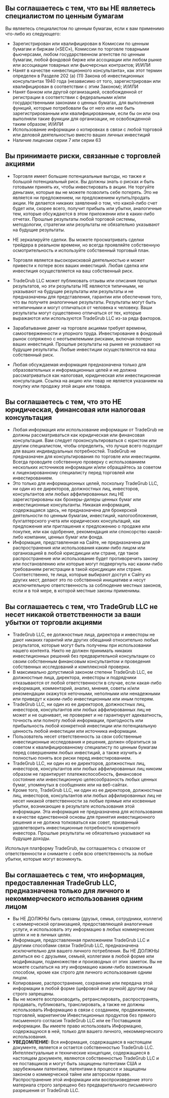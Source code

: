 ## Вы соглашаетесь с тем, что вы НЕ являетесь специалистом по ценным бумагам

Вы являетесь специалистом по ценным бумагам, если к вам применимо что-либо из следующего:
- Зарегистрирован или квалифицирован в Комиссии по ценным бумагам и биржам («SEC»), Комиссии по торговле товарными фьючерсами, любом государственном агентстве по ценным бумагам, любой фондовой бирже или ассоциации или любом рынке или ассоциации товарных или фьючерсных контрактов; И/ИЛИ
- Нанят в качестве «инвестиционного консультанта», как этот термин определен в Разделе 202 (a) (11) Закона об инвестиционных консультантах 1940 года (независимо от того, зарегистрирован или квалифицирован в соответствии с этим Законом); И/ИЛИ
- Нанят банком или другой организацией, освобожденной от регистрации в соответствии с федеральными и/или государственными законами о ценных бумагах, для выполнения функций, которые потребовали бы от него или нее быть зарегистрированным или квалифицированным, если бы он или она выполняли такие функции для организации, не освобожденной таким образом; И/ИЛИ
- Использование информации о котировках в связи с любой торговой или деловой деятельностью вместо ваших личных инвестиций
- Наличие лицензии серии 7 или серии 63

## Вы принимаете риски, связанные с торговлей акциями

- Торговля имеет большие потенциальные выгоды, но также и большой потенциальный риск. Вы должны знать о рисках и быть готовыми принять их, чтобы инвестировать в акции. Не торгуйте деньгами, которые вы не можете позволить себе потерять. Это не является ни предложением, ни предложением купить/продать акции. Не делается никаких заявлений о том, что какой-либо счет будет или, скорее всего, получит прибыль или убытки, аналогичные тем, которые обсуждаются в этом приложении или в каких-либо отчетах. Прошлые результаты любой торговой системы, методологии, стратегии или результаты не обязательно указывают на будущие результаты.
- НЕ зеркалируйте сделки. Вы можете просматривать сделки трейдера в реальном времени, но всегда проявляйте собственную осмотрительность и используйте собственный торговый план.
- Торговля является высокорисковой деятельностью и может привести к потере всех ваших инвестиций. Любая сделка или инвестиция осуществляется на ваш собственный риск.
- TradeGrub LLC может публиковать отзывы или описания прошлых результатов, но эти результаты НЕ являются типичными, не указывают на будущие результаты или результаты и не предназначены для представления, гарантии или обеспечения того, что вы получите аналогичные результаты. Результаты могут быть нетипичными и могут отличаться от человека к человеку. Ваши результаты могут существенно отличаться от тех, которые выражаются или используются TradeGrub LLC из-за ряда факторов.
- Зарабатывание денег на торговле акциями требует времени, самоотверженности и упорного труда. Инвестирование в фондовый рынок сопряжено с неотъемлемыми рисками, включая потерю ваших инвестиций. Прошлые результаты на рынке не указывают на будущие результаты. Любые инвестиции осуществляются на ваш собственный риск.

- Любая обсуждаемая информация предназначена только для образовательных и информационных целей и не должна рассматриваться как налоговая, юридическая или инвестиционная консультация. Ссылка на акцию или товар не является указанием на покупку или продажу этой акции или товара.

## Вы соглашаетесь с тем, что это НЕ юридическая, финансовая или налоговая консультация

- Любая информация или использование информации от TradeGrub не должны рассматриваться как юридическая или финансовая консультация. Вам следует проконсультироваться с юристом или другим специалистом, чтобы определить, что лучше всего подходит для ваших индивидуальных потребностей.
TradeGrub не предназначен для консультирования по торговле или инвестициям. Всегда проводите собственную проверку с использованием нескольких источников информации и/или обращайтесь за советом к лицензированному специалисту перед торговлей или инвестированием.
- Это только для информационных целей, поскольку TradeGrub LLC, ни один из ее директоров, должностных лиц, инвесторов, консультантов или любых аффилированных лиц НЕ зарегистрированы как брокеры-дилеры ценных бумаг или инвестиционные консультанты. Никакая информация, содержащаяся здесь, не предназначена для брокерской деятельности по ценным бумагам, инвестиций, налогообложения, бухгалтерского учета или юридических консультаций, как предложения или приглашения к предложению о продаже или покупке, или как одобрение, рекомендация или спонсорство какой-либо компании, ценных бумаг или фонда.
- Информация, представленная на Сайте, не предназначена для распространения или использования каким-либо лицом или организацией в любой юрисдикции или стране, где такое распространение или использование будет противоречить закону или постановлению или которые могут подвергнуть нас каким-либо требованиям регистрации в такой юрисдикции или стране. Соответственно, те лица, которые выбирают доступ к Сайту из других мест, делают это по собственной инициативе и несут исключительную ответственность за соблюдение местных законов, если и в той мере, в которой местные законы применимы.

## Вы соглашаетесь с тем, что TradeGrub LLC не несет никакой ответственности за ваши убытки от торговли акциями

- TradeGrub LLC, ее должностные лица, директора и инвесторы не дают никаких гарантий или других обещаний относительно любых результатов, которые могут быть получены при использовании нашего контента. Никто не должен принимать никаких инвестиционных решений без предварительной консультации со своим собственным финансовым консультантом и проведения собственных исследований и комплексной проверки.
- В максимально допустимой законом степени TradeGrub LLC, ее должностные лица, директора, инвесторы и подрядчики отказываются от любой ответственности в случае, если какая-либо информация, комментарий, анализ, мнения, советы и/или рекомендации окажутся неточными, неполными или ненадежными или приведут к каким-либо инвестиционным или иным потерям.
- TradeGrub LLC, ни один из ее директоров, должностных лиц, инвесторов, консультантов или любых аффилированных лиц не может и не оценивает, не проверяет и не гарантирует адекватность, точность или полноту любой информации, пригодность или прибыльность любой конкретной инвестиции или потенциальную ценность любой инвестиции или источника информации.
- Пользователь несет ответственность за свои собственные инвестиционные исследования и решения, должен обратиться за советом к квалифицированному специалисту по ценным бумагам перед совершением любых инвестиций, а также изучить и полностью понять все риски перед инвестированием.
- TradeGrub LLC, ни один из ее директоров, должностных лиц, инвесторов, консультантов или любых аффилированных лиц никоим образом не гарантирует платежеспособность, финансовое состояние или инвестиционную целесообразность любых ценных бумаг, упомянутых в сообщениях или на веб-сайтах.
- Кроме того, TradeGrub LLC, ни один из ее директоров, должностных лиц, инвесторов, консультантов или любых аффилированных лиц не несет никакой ответственности за любые прямые или косвенные убытки, возникающие в результате использования этой информации. Эта информация не предназначена для использования в качестве единственной основы для принятия инвестиционного решения и не должна толковаться как совет, призванный удовлетворить инвестиционные потребности конкретного инвестора. Прошлые результаты не обязательно указывают на будущие доходы.

Используя платформу TradeGrub, вы соглашаетесь с отказом от ответственности и снимаете с себя всю ответственность за любые убытки, которые могут возникнуть.

## Вы соглашаетесь с тем, что информация, предоставленная TradeGrub LLC, предназначена только для личного и некоммерческого использования одним лицом

- Вы НЕ ДОЛЖНЫ быть связаны (друзья, семья, сотрудники, коллеги) с коммерческой организацией, предоставляющей аналогичные услуги, и использовать эту информацию в любых коммерческих целях и не в личных целях.
- Информация, предоставленная приложением TradeGrub LLC и другими способами связи TradeGrub LLC, предназначена исключительно для вашего личного потребления. Вы НЕ ДОЛЖНЫ делиться ею с друзьями, семьей, коллегами в любой форме или модификации, подмножестве и производных от этих заметок. Вы не можете ссылаться на эту информацию каким-либо возможным способом, кроме как строго для личного использования одним лицом.
- Копирование, распространение, сохранение или передача этой информации в любой форме (цифровой или ручной) другому лицу строго запрещены.
- Вы не можете воспроизводить, ретранслировать, распространять, продавать, публиковать, транслировать, а также не должны использовать Информацию в связи с созданием, продвижением, торговлей, маркетингом Инвестиционных продуктов без прямого письменного согласия TradeGrub LLC или ее Поставщиков информации. Вы имеете право использовать Информацию, содержащуюся в ней, только для вашего личного, некоммерческого использования.
- **УВЕДОМЛЕНИЕ:** Вся информация, содержащаяся в настоящем документе, является и остается собственностью TradeGrub LLC. Интеллектуальные и технические концепции, содержащиеся в настоящем документе, являются собственностью TradeGrub LLC и ее поставщиков и могут быть защищены патентами США и зарубежными патентами, патентами в процессе и защищены законом о коммерческой тайне или авторском праве. Распространение этой информации или воспроизведение этого материала строго запрещено без предварительного письменного разрешения от TradeGrub LLC.